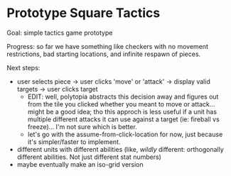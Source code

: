 # Prototype Square Tactics

Goal: simple tactics game prototype

Progress: so far we have something like checkers with no movement restrictions, bad starting locations, and infinite respawn of pieces.


Next steps:
- user selects piece -> user clicks 'move' or 'attack' -> display valid targets -> user clicks target
    - EDIT: well, polytopia abstracts this decision away and figures out from the tile you clicked whether you meant to move or attack... might be a good idea; tho this approch is less useful if a unit has multiple different attacks it can use against a target (ie: fireball vs freeze)... I'm not sure which is better.
    - let's go with the assume-from-click-location for now, just because it's simpler/faster to implement.
- different units with different abilities (like, _wildly_ different: orthogonally different abilities. Not just different stat numbers)
- maybe eventually make an iso-grid version
